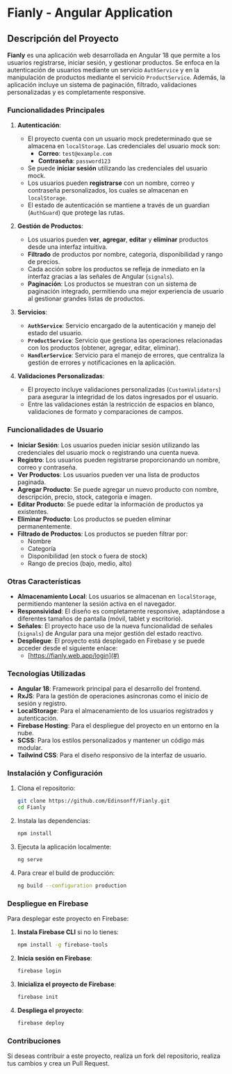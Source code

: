 # Fianly - Angular Application

## Descripción del Proyecto

**Fianly** es una aplicación web desarrollada en Angular 18 que permite a los usuarios registrarse, iniciar sesión, y gestionar productos. Se enfoca en la autenticación de usuarios mediante un servicio `AuthService` y en la manipulación de productos mediante el servicio `ProductService`. Además, la aplicación incluye un sistema de paginación, filtrado, validaciones personalizadas y es completamente responsive.

### Funcionalidades Principales

1. **Autenticación**:
   - El proyecto cuenta con un usuario mock predeterminado que se almacena en `localStorage`. Las credenciales del usuario mock son:
     - **Correo**: `test@example.com`
     - **Contraseña**: `password123`
   - Se puede **iniciar sesión** utilizando las credenciales del usuario mock.
   - Los usuarios pueden **registrarse** con un nombre, correo y contraseña personalizados, los cuales se almacenan en `localStorage`.
   - El estado de autenticación se mantiene a través de un guardian (`AuthGuard`) que protege las rutas.

2. **Gestión de Productos**:
   - Los usuarios pueden **ver**, **agregar**, **editar** y **eliminar** productos desde una interfaz intuitiva.
   - **Filtrado** de productos por nombre, categoría, disponibilidad y rango de precios.
   - Cada acción sobre los productos se refleja de inmediato en la interfaz gracias a las señales de Angular (`signals`).
   - **Paginación**: Los productos se muestran con un sistema de paginación integrado, permitiendo una mejor experiencia de usuario al gestionar grandes listas de productos.

3. **Servicios**:
   - **`AuthService`**: Servicio encargado de la autenticación y manejo del estado del usuario.
   - **`ProductService`**: Servicio que gestiona las operaciones relacionadas con los productos (obtener, agregar, editar, eliminar).
   - **`HandlerService`**: Servicio para el manejo de errores, que centraliza la gestión de errores y notificaciones en la aplicación.
  
4. **Validaciones Personalizadas**:
   - El proyecto incluye validaciones personalizadas (`CustomValidators`) para asegurar la integridad de los datos ingresados por el usuario.
   - Entre las validaciones están la restricción de espacios en blanco, validaciones de formato y comparaciones de campos.

### Funcionalidades de Usuario

- **Iniciar Sesión**: Los usuarios pueden iniciar sesión utilizando las credenciales del usuario mock o registrando una cuenta nueva.
- **Registro**: Los usuarios pueden registrarse proporcionando un nombre, correo y contraseña.
- **Ver Productos**: Los usuarios pueden ver una lista de productos paginada.
- **Agregar Producto**: Se puede agregar un nuevo producto con nombre, descripción, precio, stock, categoría e imagen.
- **Editar Producto**: Se puede editar la información de productos ya existentes.
- **Eliminar Producto**: Los productos se pueden eliminar permanentemente.
- **Filtrado de Productos**: Los productos se pueden filtrar por:
  - Nombre
  - Categoría
  - Disponibilidad (en stock o fuera de stock)
  - Rango de precios (bajo, medio, alto)
  
### Otras Características

- **Almacenamiento Local**: Los usuarios se almacenan en `localStorage`, permitiendo mantener la sesión activa en el navegador.
- **Responsividad**: El diseño es completamente responsive, adaptándose a diferentes tamaños de pantalla (móvil, tablet y escritorio).
- **Señales**: El proyecto hace uso de la nueva funcionalidad de señales (`signals`) de Angular para una mejor gestión del estado reactivo.
- **Despliegue**: El proyecto está desplegado en Firebase y se puede acceder desde el siguiente enlace:
  - [https://fianly.web.app/login](#)

### Tecnologías Utilizadas

- **Angular 18**: Framework principal para el desarrollo del frontend.
- **RxJS**: Para la gestión de operaciones asíncronas como el inicio de sesión y registro.
- **LocalStorage**: Para el almacenamiento de los usuarios registrados y autenticación.
- **Firebase Hosting**: Para el despliegue del proyecto en un entorno en la nube.
- **SCSS**: Para los estilos personalizados y mantener un código más modular.
- **Tailwind CSS**: Para el diseño responsivo de la interfaz de usuario.

### Instalación y Configuración

1. Clona el repositorio:
   ```bash
   git clone https://github.com/Edinsonff/Fianly.git
   cd Fianly
   ```

2. Instala las dependencias:
   ```bash
   npm install
   ```

3. Ejecuta la aplicación localmente:
   ```bash
   ng serve
   ```

4. Para crear el build de producción:
   ```bash
   ng build --configuration production
   ```

### Despliegue en Firebase

Para desplegar este proyecto en Firebase:

1. **Instala Firebase CLI** si no lo tienes:
   ```bash
   npm install -g firebase-tools
   ```

2. **Inicia sesión en Firebase**:
   ```bash
   firebase login
   ```

3. **Inicializa el proyecto de Firebase**:
   ```bash
   firebase init
   ```

4. **Despliega el proyecto**:
   ```bash
   firebase deploy
   ```

### Contribuciones

Si deseas contribuir a este proyecto, realiza un fork del repositorio, realiza tus cambios y crea un Pull Request.

